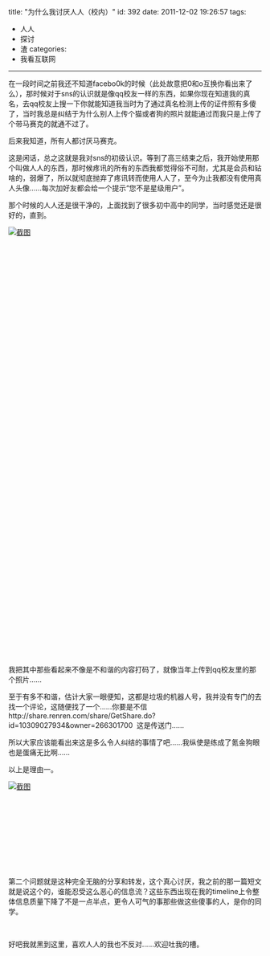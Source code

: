 title: "为什么我讨厌人人（校内）"
id: 392
date: 2011-12-02 19:26:57
tags: 
- 人人
- 探讨
- 渣
categories: 
- 我看互联网
---

在一段时间之前我还不知道facebo0k的时候（此处故意把0和o互换你看出来了么），那时候对于sns的认识就是像qq校友一样的东西，如果你现在知道我的真名，去qq校友上搜一下你就能知道我当时为了通过真名检测上传的证件照有多傻了，当时我总是纠结于为什么别人上传个猫或者狗的照片就能通过而我只是上传了个带马赛克的就通不过了。

后来我知道，所有人都讨厌马赛克。<!--more-->

这是闲话，总之这就是我对sns的初级认识。等到了高三结束之后，我开始使用那个叫做人人的东西，那时候疼讯的所有的东西我都觉得俗不可耐，尤其是会员和钻啥的，弱爆了，所以就彻底抛弃了疼讯转而使用人人了，至今为止我都没有使用真人头像……每次加好友都会给一个提示“您不是星级用户”。

那个时候的人人还是很干净的，上面找到了很多初中高中的同学，当时感觉还是很好的，直到。

[![](http://wocai.de/wp-content/uploads/2011/12/QQ%E6%88%AA%E5%9B%BE20111202184156.jpg "截图")](http://wocai.de/wp-content/uploads/2011/12/QQ%E6%88%AA%E5%9B%BE20111202184156.jpg)

&nbsp;

&nbsp;

&nbsp;

&nbsp;

&nbsp;

&nbsp;

&nbsp;

&nbsp;

&nbsp;

&nbsp;

&nbsp;

&nbsp;

&nbsp;

&nbsp;

&nbsp;

&nbsp;

&nbsp;

&nbsp;

&nbsp;

&nbsp;

&nbsp;

&nbsp;

&nbsp;

&nbsp;

&nbsp;

&nbsp;

&nbsp;

我把其中那些看起来不像是不和谐的内容打码了，就像当年上传到qq校友里的那个照片……

至于有多不和谐，估计大家一眼便知，这都是垃圾的机器人号，我并没有专门的去找一个评论，这随便找了一个……你要是不信http://share.renren.com/share/GetShare.do?id=10309027934&amp;owner=266301700  这是传送门……

所以大家应该能看出来这是多么令人纠结的事情了吧……我纵使是练成了氪金狗眼也是蛋痛无比啊……

以上是理由一。

[![](http://wocai.de/wp-content/uploads/2011/12/QQ%E6%88%AA%E5%9B%BE20111202185845.jpg "截图")](http://wocai.de/wp-content/uploads/2011/12/QQ%E6%88%AA%E5%9B%BE20111202185845.jpg)

&nbsp;

&nbsp;

&nbsp;

&nbsp;

&nbsp;

第二个问题就是这种完全无脑的分享和转发，这个真心讨厌，我之前的那一篇短文就是说这个的，谁能忍受这么恶心的信息流？这些东西出现在我的timeline上令整体信息质量下降了不是一点半点，更令人可气的事那些做这些傻事的人，是你的同学。

&nbsp;

好吧我就黑到这里，喜欢人人的我也不反对……欢迎吐我的槽。

&nbsp;